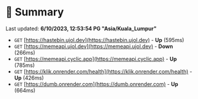 # 📖 Summary
Last updated: **6/10/2023, 12:53:54 PG "Asia/Kuala_Lumpur"**

- `GET` [https://hastebin.ujol.dev](https://hastebin.ujol.dev) - **Up** (595ms)
- `GET` [https://memeapi.ujol.dev](https://memeapi.ujol.dev) - **Down** (266ms)
- `GET` [https://memeapi.cyclic.app](https://memeapi.cyclic.app) - **Up** (785ms)
- `GET` [https://klik.onrender.com/health](https://klik.onrender.com/health) - **Up** (426ms)
- `GET` [https://dumb.onrender.com](https://dumb.onrender.com) - **Up** (664ms)
